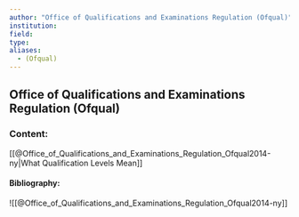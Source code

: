 ```yaml
---
author: "Office of Qualifications and Examinations Regulation (Ofqual)"
institution:
field:
type:
aliases:
  - (Ofqual)
---
```


## Office of Qualifications and Examinations Regulation (Ofqual)

### Content:
[[@Office_of_Qualifications_and_Examinations_Regulation_Ofqual2014-ny|What Qualification Levels Mean]]

#### Bibliography:

![[@Office_of_Qualifications_and_Examinations_Regulation_Ofqual2014-ny]]